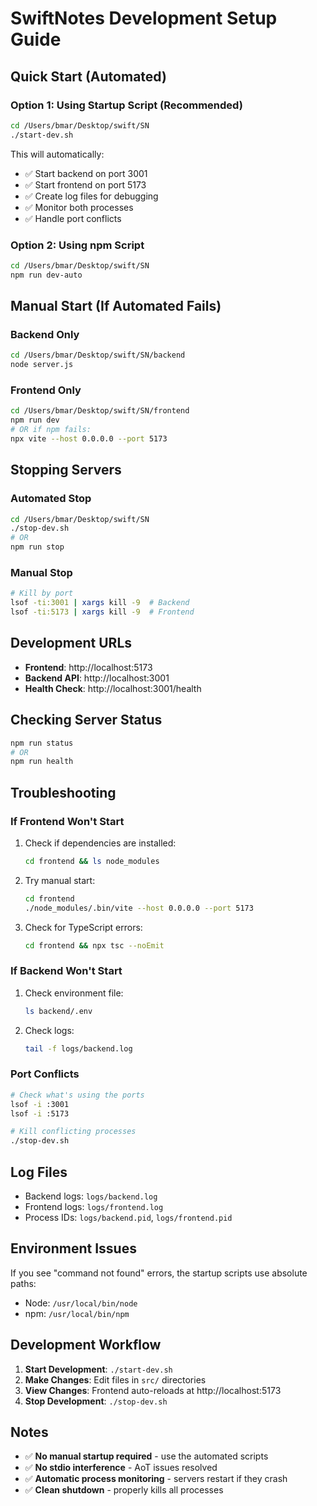 # SwiftNotes Development Setup Guide

## Quick Start (Automated)

### Option 1: Using Startup Script (Recommended)
```bash
cd /Users/bmar/Desktop/swift/SN
./start-dev.sh
```

This will automatically:
- ✅ Start backend on port 3001
- ✅ Start frontend on port 5173  
- ✅ Create log files for debugging
- ✅ Monitor both processes
- ✅ Handle port conflicts

### Option 2: Using npm Script
```bash
cd /Users/bmar/Desktop/swift/SN
npm run dev-auto
```

## Manual Start (If Automated Fails)

### Backend Only
```bash
cd /Users/bmar/Desktop/swift/SN/backend
node server.js
```

### Frontend Only
```bash
cd /Users/bmar/Desktop/swift/SN/frontend
npm run dev
# OR if npm fails:
npx vite --host 0.0.0.0 --port 5173
```

## Stopping Servers

### Automated Stop
```bash
cd /Users/bmar/Desktop/swift/SN
./stop-dev.sh
# OR
npm run stop
```

### Manual Stop
```bash
# Kill by port
lsof -ti:3001 | xargs kill -9  # Backend
lsof -ti:5173 | xargs kill -9  # Frontend
```

## Development URLs

- **Frontend**: http://localhost:5173
- **Backend API**: http://localhost:3001
- **Health Check**: http://localhost:3001/health

## Checking Server Status

```bash
npm run status
# OR
npm run health
```

## Troubleshooting

### If Frontend Won't Start
1. Check if dependencies are installed:
   ```bash
   cd frontend && ls node_modules
   ```

2. Try manual start:
   ```bash
   cd frontend
   ./node_modules/.bin/vite --host 0.0.0.0 --port 5173
   ```

3. Check for TypeScript errors:
   ```bash
   cd frontend && npx tsc --noEmit
   ```

### If Backend Won't Start
1. Check environment file:
   ```bash
   ls backend/.env
   ```

2. Check logs:
   ```bash
   tail -f logs/backend.log
   ```

### Port Conflicts
```bash
# Check what's using the ports
lsof -i :3001
lsof -i :5173

# Kill conflicting processes
./stop-dev.sh
```

## Log Files

- Backend logs: `logs/backend.log`
- Frontend logs: `logs/frontend.log`
- Process IDs: `logs/backend.pid`, `logs/frontend.pid`

## Environment Issues

If you see "command not found" errors, the startup scripts use absolute paths:
- Node: `/usr/local/bin/node`
- npm: `/usr/local/bin/npm`

## Development Workflow

1. **Start Development**: `./start-dev.sh`
2. **Make Changes**: Edit files in `src/` directories
3. **View Changes**: Frontend auto-reloads at http://localhost:5173
4. **Stop Development**: `./stop-dev.sh`

## Notes

- ✅ **No manual startup required** - use the automated scripts
- ✅ **No stdio interference** - AoT issues resolved
- ✅ **Automatic process monitoring** - servers restart if they crash
- ✅ **Clean shutdown** - properly kills all processes
